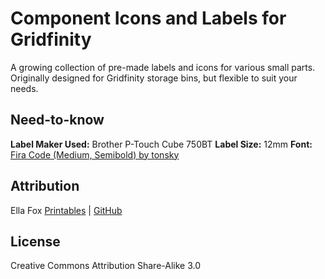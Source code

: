 # Component Icons and Labels for Gridfinity

A growing collection of pre-made labels and icons for various small parts. Originally designed for Gridfinity storage bins, but flexible to suit your needs.

## Need-to-know

**Label Maker Used:** Brother P-Touch Cube 750BT
**Label Size:** 12mm
**Font:** [Fira Code (Medium, Semibold) by tonsky](https://github.com/tonsky/FiraCode)

## Attribution

Ella Fox [Printables](https://www.printables.com/@ellafoxo) | [GitHub](https://github.com/@ellafoxo)

## License

Creative Commons Attribution Share-Alike 3.0
